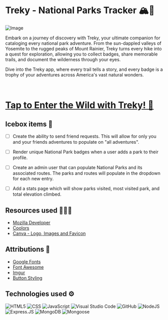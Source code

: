 # Treky - National Parks Tracker 🏔️🐻

![Image](https://i.imgur.com/NA2iWtQ.png)

Embark on a journey of discovery with Treky, your ultimate companion for cataloging every national park adventure. From the sun-dappled valleys of Yosemite to the rugged peaks of Mount Rainier, Treky turns every hike into a quest for exploration, allowing you to collect badges, share memorable trails, and document the wilderness through your eyes. 

Dive into the Treky app, where every trail tells a story, and every badge is a trophy of your adventures across America's vast natural wonders.


<br>

# [Tap to Enter the Wild with Treky! 🌟](https://national-parks-arya.fly.dev/)


## Icebox items 🧊
- [ ] Create the ability to send friend requests. This will allow for only you and your friends adventures to populate on "all adventures".
- [ ] Render unique National Park badges when a user adds a park to their profile.
- [ ] Create an admin user that can populate National Parks and its associated routes. The parks and routes will populate in the dropdown for each new entry.  
- [ ] Add a stats page which will show parks visited, most visited park, and total elevation climbed. 


## Resources used 👩🏽‍💻
- [Mozilla Developer](https://developer.mozilla.org/en-US/)
- [Coolors](https://coolors.co/palettes/trending)
- [Canva - Logo, Images and Favicon](https://www.canva.com/)

## Attributions 🛟
- [Google Fonts](https://fonts.google.com/)
- [Font Awesome](https://fontawesome.com/)
- [Imgur](https://imgur.com/a/HlvPBcZ)
- [Button Styling](https://getcssscan.com/css-buttons-examples)

## Technologies used ⚙️
![HTML5](https://img.shields.io/badge/html5-%23E34F26.svg?style=for-the-badge&logo=html5&logoColor=white)
![CSS](https://img.shields.io/badge/CSS-239120?&style=for-the-badge&logo=css3&logoColor=white)
![JavaScript](https://img.shields.io/badge/javascript-%23323330.svg?style=for-the-badge&logo=javascript&logoColor=%23F7DF1E)
![Visual Studio Code](https://img.shields.io/badge/Visual%20Studio%20Code-0078d7.svg?style=for-the-badge&logo=visual-studio-code&logoColor=white)
![GitHub](https://img.shields.io/badge/GitHub-100000?style=for-the-badge&logo=github&logoColor=white)
![NodeJS](https://img.shields.io/badge/Node.js-43853D?style=for-the-badge&logo=node.js&logoColorj=white)
![Express.JS](https://img.shields.io/badge/Express.js-404D59?style=for-the-badge)
![MongoDB](https://img.shields.io/badge/MongoDB-4EA94B?style=for-the-badge&logo=mongodb&logoColor=white)
![Mongoose](https://img.shields.io/badge/Mongoose-880000.svg?style=for-the-badge&logo=Mongoose&logoColor=white)